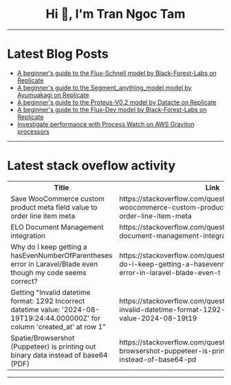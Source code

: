 <h1 align="center">Hi 👋, I'm Tran Ngoc Tam</h1>

---

# Latest Blog Posts 
<!-- BLOG-POST-LIST:START -->
- [A beginner&#39;s guide to the Flux-Schnell model by Black-Forest-Labs on Replicate](https://dev.to/mikeyoung44/a-beginners-guide-to-the-flux-schnell-model-by-black-forest-labs-on-replicate-24e6)
- [A beginner&#39;s guide to the Segment_anything_model model by Ayumuakagi on Replicate](https://dev.to/mikeyoung44/a-beginners-guide-to-the-segmentanythingmodel-model-by-ayumuakagi-on-replicate-25e9)
- [A beginner&#39;s guide to the Proteus-V0.2 model by Datacte on Replicate](https://dev.to/mikeyoung44/a-beginners-guide-to-the-proteus-v02-model-by-datacte-on-replicate-210)
- [A beginner&#39;s guide to the Flux-Dev model by Black-Forest-Labs on Replicate](https://dev.to/mikeyoung44/a-beginners-guide-to-the-flux-dev-model-by-black-forest-labs-on-replicate-429n)
- [Investigate performance with Process Watch on AWS Graviton processors](https://dev.to/aws-builders/investigate-performance-with-process-watch-on-aws-graviton-processors-4970)
<!-- BLOG-POST-LIST:END -->

---

# Latest stack oveflow activity
<table>
  <tr><th>Title</th><th>Link</th></tr>
  <!-- STACKOVERFLOW:START --><tr><td>Save WooCommerce custom product meta field value to order line item meta</td><td>https://stackoverflow.com/questions/78889594/save-woocommerce-custom-product-meta-field-value-to-order-line-item-meta</td></tr><tr><td>ELO Document Management integration</td><td>https://stackoverflow.com/questions/78889561/elo-document-management-integration</td></tr><tr><td>Why do I keep getting a hasEvenNumberOfParentheses error in Laravel/Blade even though my code seems correct?</td><td>https://stackoverflow.com/questions/78889551/why-do-i-keep-getting-a-hasevennumberofparentheses-error-in-laravel-blade-even-t</td></tr><tr><td>Getting &quot;Invalid datetime format: 1292 Incorrect datetime value: &#39;2024-08-19T19:24:44.000000Z&#39; for column &#39;created_at&#39; at row 1&quot;</td><td>https://stackoverflow.com/questions/78889532/getting-invalid-datetime-format-1292-incorrect-datetime-value-2024-08-19t19</td></tr><tr><td>Spatie/Browsershot &lpar;Puppeteer&rpar; is printing out binary data instead of base64 &lpar;PDF&rpar;</td><td>https://stackoverflow.com/questions/78889434/spatie-browsershot-puppeteer-is-printing-out-binary-data-instead-of-base64-pd</td></tr><!-- STACKOVERFLOW:END -->
</table>

---


